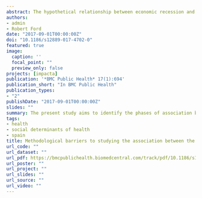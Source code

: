 ```yaml
---
abstract: The hypothetical relationship between economic recession and the increase in suicides in Spain is subject to various arguments. In addition to the inherent complexity of capturing and explaining the underlining mechanisms that could describe this causal link, different points of contention have been be identified. The period of this association and its possible starting points, the socioeconomic determinants that may explain the variationin suicide rate, and the data sources available are the main focus of controversy. The present study aims to identify the phases of association between different periods of economic recession and suicide rates, and compare the effect of different social determinants of health that have been mentioned in previous studies.
authors:
- admin
- Robert Ford
date: "2017-09-01T00:00:00Z"
doi: "10.1186/s12889-017-4702-0"
featured: true
image:
  caption: ''
  focal_point: ""
  preview_only: false
projects: [impacta]
publication: '*BMC Public Health* 17(1):694'
publication_short: "In BMC Public Health"
publication_types:
- "2"
publishDate: "2017-09-01T00:00:00Z"
slides: ""
summary: The present study aims to identify the phases of association between different periods of economic recession and suicide rates, and compare the effect of different social determinants of health that have been mentioned in previous studies.
tags:
- health
- social determinants of health
- spain
title: Methodological barriers to studying the association between the economic crisis and suicide in Spain
url_code: ""
url_dataset: ""
url_pdf: https://bmcpublichealth.biomedcentral.com/track/pdf/10.1186/s12889-017-4702-0
url_poster: ""
url_project: ""
url_slides: ""
url_source: ""
url_video: ""
---
```

